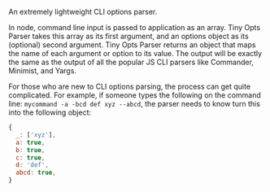An extremely lightweight CLI options parser.

In node, command line input is passed to application as an array. Tiny Opts Parser takes this array as its first argument, and an options object as its (optional) second argument. Tiny Opts Parser returns an object that maps the name of each argument or option to its value. The output will be exactly the same as the output of all the popular JS CLI parsers like Commander, Minimist, and Yargs.

For those who are new to CLI options parsing, the process can get quite complicated. For example, if someone types the following on the command line: `mycommand -a -bcd def xyz --abcd`, the parser needs to know turn this into the following object:
```js
{
  _: ['xyz'],
  a: true,
  b: true,
  c: true,
  d: 'def',
  abcd: true,
}
```
